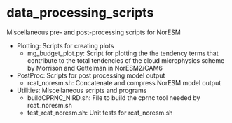 # data_processing_scripts
Miscellaneous pre- and post-processing scripts for NorESM

- Plotting: Scripts for creating plots
    - mg_budget_plot.py: Script for plotting the the tendency terms that contribute to the total tendencies of the cloud microphysics scheme by Morrison and Gettelman in NorESM2/CAM6
- PostProc: Scripts for post processing model output
    - rcat_noresm.sh: Concatenate and compress NorESM model output
- Utilities: Miscellaneous scripts and programs
    - buildCPRNC_NIRD.sh: File to build the cprnc tool needed by rcat_noresm.sh
    - test_rcat_noresm.sh: Unit tests for rcat_noresm.sh
